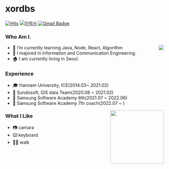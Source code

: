 # xordbs
[![Hits](https://hits.seeyoufarm.com/api/count/incr/badge.svg?url=https%3A%2F%2Fgithub.com%2Fxordbs&count_bg=%23D5A740&title_bg=%23555555&icon=github.svg&icon_color=%23F1ECEC&title=hits&edge_flat=false)](https://github.com/xordbs)
[![이력서](https://img.shields.io/badge/Portfolio-6D4C9F?style=flat&logo=GoogleDrive&logoColor=white)](https://drive.google.com/file/d/1d8FvXSAaYwzAANIvBQPuhxJSBhGmmqKJ/view?usp=sharing)
[![Gmail Badge](https://img.shields.io/badge/Gmail-D14836?style=flat&logo=Gmail&logoColor=white)](mailto:xoem00@gmail.com)

### Who Am I. 
<img align='right' src="http://mazassumnida.wtf/api/v2/generate_badge?boj=xordbs">  

- 🌱 I’m currently learning Java, Node, React, Algorithm
- 🥇 I majored in Information and Communication Engineering.
- 🏠 I am currently living in Seoul.


### Experience
- 🎓 Hannam University, ICE(2014.03~ 2021.02)
- 💊 Sundosoft, GIS data Team(2020.08 ~ 2021.02)
- 📖 Samsung Software Academy 6th(2021.07 ~ 2022.06)
- 🏢 Samsung Software Academy 7th coach(2022.07 ~   )
<img align='right' src="https://github-readme-stats.vercel.app/api?username=xordbs" height="170">



### What I Like
- 📷 camara
- ⌨️ keyboard
- 🚶🏻 walk

